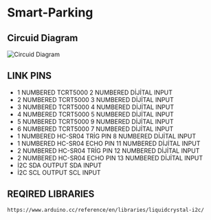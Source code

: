 # Smart-Parking

## Circuid Diagram
![Circuid Diagram](https://user-images.githubusercontent.com/75435070/168221134-40d2ed5b-c4e6-4625-9166-f8cd9b9d73a2.png)

## LINK PINS        
* 1 NUMBERED TCRT5000 2 NUMBERED DİJİTAL INPUT
* 2 NUMBERED TCRT5000 3 NUMBERED DİJİTAL INPUT
* 3 NUMBERED TCRT5000 4 NUMBERED DİJİTAL INPUT
* 4 NUMBERED TCRT5000 5 NUMBERED DİJİTAL INPUT
* 5 NUMBERED TCRT5000 9 NUMBERED DİJİTAL INPUT
* 6 NUMBERED TCRT5000 7 NUMBERED DİJİTAL INPUT
* 1 NUMBERED HC-SR04 TRİG PIN 8 NUMBERED DİJİTAL INPUT
* 1 NUMBERED HC-SR04 ECHO PIN 11 NUMBERED DİJİTAL INPUT
* 2 NUMBERED HC-SR04 TRİG PIN 12 NUMBERED DİJİTAL INPUT
* 2 NUMBERED HC-SR04 ECHO PIN 13 NUMBERED DİJİTAL INPUT
* İ2C SDA OUTPUT SDA INPUT
* İ2C SCL OUTPUT SCL INPUT


## REQIRED LIBRARIES
`https://www.arduino.cc/reference/en/libraries/liquidcrystal-i2c/`
